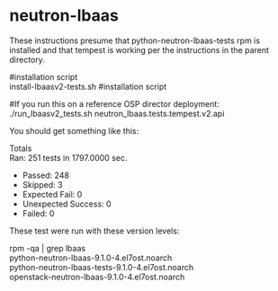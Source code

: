 # neutron-lbaas  
These instructions presume that python-neutron-lbaas-tests rpm is installed and that tempest is working per the instructions in the parent directory.  

#installation script  
install-lbaasv2-tests.sh #installation script  

#If you run this on a reference OSP director deployment:   
./run_lbaasv2_tests.sh neutron_lbaas.tests.tempest.v2.api  

You should get something like this:   

Totals  
Ran: 251 tests in 1797.0000 sec.  
 - Passed: 248  
 - Skipped: 3  
 - Expected Fail: 0  
 - Unexpected Success: 0  
 - Failed: 0  

These test were run with these version levels:  

rpm -qa | grep lbaas  
python-neutron-lbaas-9.1.0-4.el7ost.noarch  
python-neutron-lbaas-tests-9.1.0-4.el7ost.noarch  
openstack-neutron-lbaas-9.1.0-4.el7ost.noarch  

